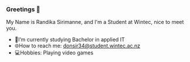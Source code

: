 ### Greetings 👋

My Name is Randika Sirimanne, and I'm a Student at Wintec, nice to meet you.

-  📖I’m currently studying Bachelor in applied IT
-  🌐How to reach me: donsir34@student.wintec.ac.nz
-  💻Hobbies: Playing video games

